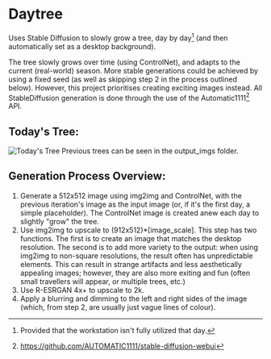 # Daytree
Uses Stable Diffusion to slowly grow a tree, day by day[^1] (and then automatically set as a desktop background).

The tree slowly grows over time (using ControlNet), and adapts to the current (real-world) season. More stable generations could be achieved by using a fixed seed (as well as skipping step 2 in the process outlined below). However, this project prioritises creating exciting images instead. All StableDiffusion generation is done through the use of the Automatic1111[^2] API. 


## Today's Tree:
![Today's Tree](https://github.com/Yerren/Daytree/blob/main/output_imgs/desktop_img.bmp?raw=true)
Previous trees can be seen in the output_imgs folder.

## Generation Process Overview:
1) Generate a 512x512 image using img2img and ControlNet, with the previous iteration's image as the input image (or, if it's the first day, a simple placeholder). The ControlNet image is created anew each day to slightly "grow" the tree.
2) Use img2img to upscale to (912x512)*[image_scale]. This step has two functions. The first is to create an image that matches the desktop resolution. The second is to add more variety to the output: when using img2img to non-square resolutions, the result often has unpredictable elements. This can result in strange artifacts and less aesthetically appealing images; however, they are also more exiting and fun (often small travellers will appear, or multiple trees, etc.)
3) Use R-ESRGAN 4x+ to upscale to 2k.
4) Apply a blurring and dimming to the left and right sides of the image (which, from step 2, are usually just vague lines of colour).

[^1]: Provided that the workstation isn't fully utilized that day.
[^2]: https://github.com/AUTOMATIC1111/stable-diffusion-webui
